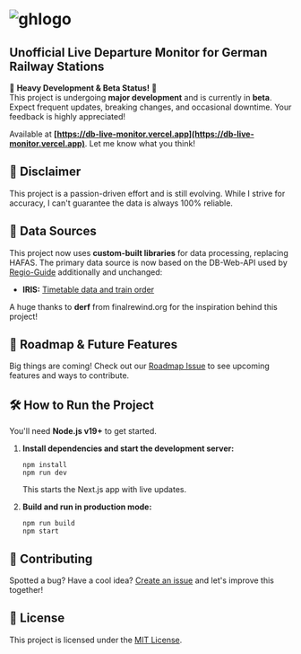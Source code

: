 # ![ghlogo](https://github.com/crwntec/db-live-monitor/assets/77750176/21e6bb43-014b-42f9-880a-8c2a4c1f42db)  
## Unofficial Live Departure Monitor for German Railway Stations  


🚧 **Heavy Development & Beta Status!** 🚧  
This project is undergoing **major development** and is currently in **beta**. Expect frequent updates, breaking changes, and occasional downtime. Your feedback is highly appreciated!  

Available at **[https://db-live-monitor.vercel.app](https://db-live-monitor.vercel.app)**. Let me know what you think!  

## 🚨 Disclaimer  
This project is a passion-driven effort and is still evolving. While I strive for accuracy, I can't guarantee the data is always 100% reliable.  

## 📡 Data Sources  
This project now uses **custom-built libraries** for data processing, replacing HAFAS. The primary data source is now based on the DB-Web-API used by [Regio-Guide](https://regio-guide.de/) additionally and unchanged: 

- **IRIS:** [Timetable data and train order](https://iris.noncd.db.de/wbt/js/index.html)

A huge thanks to **derf** from finalrewind.org for the inspiration behind this project!  

## 🚀 Roadmap & Future Features  
Big things are coming! Check out our [Roadmap Issue](https://github.com/crwntec/db-live-monitor/issues/1) to see upcoming features and ways to contribute.  

## 🛠 How to Run the Project  
You'll need **Node.js v19+** to get started.  

1. **Install dependencies and start the development server:**  
   ```shell
   npm install
   npm run dev
   ```  
   This starts the Next.js app with live updates.  

2. **Build and run in production mode:**  
   ```shell
   npm run build
   npm start
   ```  

## 🤝 Contributing  
Spotted a bug? Have a cool idea? [Create an issue](https://github.com/crwntec/db-live-monitor/issues) and let's improve this together!  

## 📜 License  
This project is licensed under the [MIT License](LICENSE).  